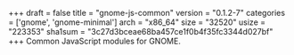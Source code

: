 +++
draft = false
title = "gnome-js-common"
version = "0.1.2-7"
categories = ['gnome', 'gnome-minimal']
arch = "x86_64"
size = "32520"
usize = "223353"
sha1sum = "3c27d3bceae68ba457ce1f0b4f35fc3344d027bf"
+++
Common JavaScript modules for GNOME.